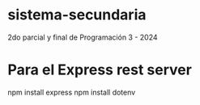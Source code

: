 # sistema-secundaria
2do parcial y final de Programación 3 - 2024

# Para el Express rest server
npm install express
npm install dotenv